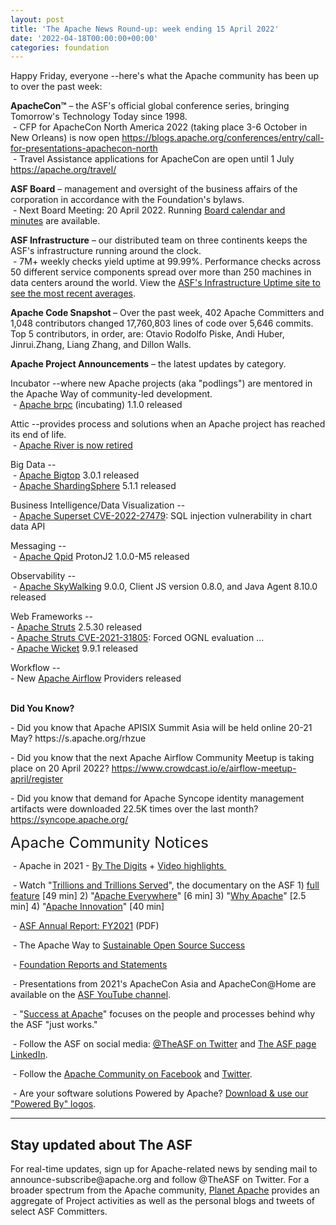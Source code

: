 ```yaml
---
layout: post
title: 'The Apache News Round-up: week ending 15 April 2022'
date: '2022-04-18T00:00:00+00:00'
categories: foundation
---
```

<p>Happy Friday, everyone --here's what the Apache community has been up to over the past week:</p><p><span style="font-weight: 700;"><span class="il">ApacheCon</span>™</span>&nbsp;– the ASF's official global conference series, bringing Tomorrow's Technology Today since 1998.<br>&nbsp;- CFP for ApacheCon North America 2022 (taking place 3-6 October in New Orleans) is now open&nbsp;<a href="https://blogs.apache.org/conferences/entry/call-for-presentations-apachecon-north" target="_blank">https://blogs.apache.org/conferences/entry/call-for-presentations-apachecon-north</a><a href="https://blogs.apache.org/conferences/entry/call-for-presentations-apachecon-north" target="_blank" style="background-color: rgb(255, 255, 255);"></a><br>&nbsp;- Travel Assistance applications for ApacheCon are open until 1 July <a href="https://apache.org/travel/" target="_blank">https://apache.org/travel/</a></p><p><span style="font-weight: 700;">ASF Board</span>&nbsp;– management and oversight of the business affairs of the corporation in accordance with the Foundation's bylaws.<br>&nbsp;- Next Board Meeting: 20 April 2022. Running&nbsp;<a href="https://apache.org/foundation/board/calendar.html" target="_blank">Board calendar and minutes</a>&nbsp;are available.</p><p></p><p><span style="font-weight: 700;">ASF Infrastructure</span>&nbsp;– our distributed team on three continents keeps the ASF's infrastructure running around the clock.<br>&nbsp;- 7M+ weekly checks yield uptime at 99.99%. Performance checks across 50 different service components spread over more than 250 machines in data centers around the world. View the&nbsp;<a href="http://www.apache.org/uptime/" target="_blank">ASF's Infrastructure Uptime site to see the most recent averages</a>.<br></p><p><span style="font-weight: 700;">Apache Code Snapshot&nbsp;</span>– Over the past week, 402 Apache Committers and 1,048 contributors changed 17,760,803 lines of code over 5,646 commits. Top 5 contributors, in order, are: Otavio Rodolfo Piske, Andi Huber, Jinrui.Zhang, Liang Zhang, and Dillon Walls.&nbsp; &nbsp;</p><p><span style="font-weight: 700;"></span></p><p><span style="font-weight: 700;">Apache Project Announcements</span>&nbsp;– the latest updates by category.</p><p>Incubator --where new Apache projects (aka "podlings") are mentored in the Apache Way of community-led development.<br>&nbsp;-&nbsp;<a href="http://brpc.apache.org/" target="_blank">Apache brpc</a> (incubating) 1.1.0 released</p><p>Attic --provides process and solutions when an Apache project has reached its end of life.<br>&nbsp;- <a href="https://lists.apache.org/thread/xc7v5rd2g3b57yhz54hpx73jn5b5tttx" target="_blank">Apache River is now retired</a></p><p>Big Data --<br>&nbsp;-&nbsp;<a href="https://bigtop.apache.org/" target="_blank">Apache Bigtop</a> 3.0.1 released<br>&nbsp;-&nbsp;<a href="https://shardingsphere.apache.org/" target="_blank">Apache ShardingSphere</a> 5.1.1 released</p><p>Business Intelligence/Data Visualization --<br>&nbsp;- <a href="https://lists.apache.org/thread/rr0yjtskjjnj7lvdhff0p01q3hnn6qhw" target="_blank">Apache Superset&nbsp;CVE-2022-27479</a>: SQL injection vulnerability in chart data API</p><p>Messaging --<br>&nbsp;- <a href="http://qpid.apache.org" target="_blank">Apache Qpid</a> ProtonJ2 1.0.0-M5 released</p><p></p><p>Observability --<br>&nbsp;-&nbsp;<a href="https://skywalking.apache.org/" target="_blank">Apache SkyWalking</a>&nbsp;9.0.0,&nbsp;Client JS version 0.8.0, and&nbsp;Java Agent 8.10.0 released</p><p></p><p></p><p>Web Frameworks --<br>-&nbsp;<a href="https://struts.apache.org/" target="_blank">Apache Struts</a> 2.5.30 released<br>- <a href="https://lists.apache.org/thread/xwfch60nxnkkhl38f5lc52n0qq27g7cr" target="_blank">Apache Struts CVE-2021-31805</a>: Forced OGNL evaluation ...<br>-&nbsp;<a href="https://wicket.apache.org" target="_blank">Apache Wicket</a> 9.9.1 released</p><p>Workflow --<br>-&nbsp;New <a href="https://airflow.apache.org/" target="_blank">Apache Airflow</a> Providers released&nbsp;<br><br></p><p><span style="font-weight: 700;"></span></p><p><span style="font-weight: 700;">Did You Know?</span><br></p><p>- Did you know that Apache APISIX Summit Asia will be held online 20-21 May? https://s.apache.org/rhzue&nbsp;</p><p>- Did you know that the next Apache Airflow Community Meetup is taking place on 20 April 2022? <a href="https://www.crowdcast.io/e/airflow-meetup-april/register" target="_blank">https://www.crowdcast.io/e/airflow-meetup-april/register</a></p><p>- Did you know that demand for Apache Syncope identity management artifacts were downloaded 22.5K times over the last month? <a href="https://syncope.apache.org/" target="_blank" style="background-color: rgb(255, 255, 255);">https://syncope.apache.org/</a><br></p><p><span style="font-size: 24px;">Apache Community Notices</span><br></p><p>&nbsp;- Apache in 2021 -&nbsp;<a href="https://s.apache.org/Apache2021Digits" target="_blank">By The Digits</a>&nbsp;+&nbsp;<a href="https://youtu.be/GU0SV_2tWkU" target="_blank">Video highlights&nbsp;</a></p><p>&nbsp;- Watch "<a href="https://www.youtube.com/watch?v=JUt2nb0mgwg" target="_blank" style="background-color: rgb(255, 255, 255);">Trillions and Trillions Served</a>", the documentary on the ASF 1)&nbsp;<a href="https://www.youtube.com/watch?v=JUt2nb0mgwg" target="_blank" style="background-color: rgb(255, 255, 255);">full feature</a>&nbsp;[49 min] 2) "<a href="https://www.youtube.com/watch?v=nXtIti9jMFI" target="_blank" style="background-color: rgb(255, 255, 255);">Apache Everywhere</a>" [6 min] 3) "<a href="https://www.youtube.com/watch?v=YM5dLvNatRs" target="_blank" style="background-color: rgb(255, 255, 255);">Why Apache</a>" [2.5 min] 4)&nbsp;"<a href="https://www.youtube.com/watch?v=qkvqJaX4S50" target="_blank" style="background-color: rgb(255, 255, 255);">Apache Innovation</a>" [40 min]&nbsp;</p><p>&nbsp;- <a href="https://www.apache.org/foundation/docs/FY2021AnnualReport.pdf" target="_blank">ASF Annual Report: FY2021</a> (PDF)</p><p>&nbsp;- The Apache Way to&nbsp;<a href="https://s.apache.org/GhnI" target="_blank">Sustainable Open Source Success</a>&nbsp;</p><p>&nbsp;-&nbsp;<a href="http://www.apache.org/foundation/reports.html" target="_blank">Foundation Reports and Statements</a><br></p><p>&nbsp;- Presentations from 2021's ApacheCon Asia and ApacheCon@Home are available on the&nbsp;<a href="https://www.youtube.com/c/TheApacheFoundation/" target="_blank" style="background-color: rgb(255, 255, 255);">ASF YouTube channel</a>.</p><p>&nbsp;- "<a href="https://blogs.apache.org/foundation/category/SuccessAtApache" target="_blank">Success at Apache</a>" focuses on the people and processes behind why the ASF "just works."&nbsp;<br></p><div><p>&nbsp;- Follow the ASF on social media:&nbsp;<a href="https://twitter.com/TheASF" target="_blank" style="background-color: rgb(255, 255, 255);">@TheASF on Twitter</a>&nbsp;and&nbsp;<a href="https://www.linkedin.com/company/the-apache-software-foundation" target="_blank" style="background-color: rgb(255, 255, 255);">The ASF page LinkedIn</a>.&nbsp;<br></p></div><div><p>&nbsp;- Follow the&nbsp;<a href="https://www.facebook.com/ApacheSoftwareFoundation/" target="_blank">Apache Community on Facebook</a>&nbsp;and&nbsp;<a href="https://twitter.com/ApacheCommunity" target="_blank">Twitter</a>.&nbsp;</p></div><div>&nbsp;- Are your software solutions Powered by Apache?&nbsp;<a href="http://www.apache.org/foundation/press/kit/#poweredby" target="_blank">Download &amp; use our "Powered By" logos</a>.<br></div><p><span class="LrzXr"></span><span class="LrzXr"></span></p><div><hr><h2>Stay updated about The ASF</h2><p>For real-time updates, sign up for Apache-related news by sending mail to announce-subscribe@apache.org and follow @TheASF on Twitter. For a broader spectrum from the Apache community,&nbsp;<a href="https://twitter.com/PlanetApache" target="_blank">Planet Apache</a>&nbsp;provides an aggregate of Project activities as well as the personal blogs and tweets of select ASF Committers.</p></div>
